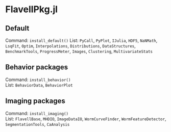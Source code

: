 # FlavellPkg.jl
## Default
Command: `install_default()`
List: `PyCall`, `PyPlot`, `IJulia`, `HDF5`, `NaNMath`, `LsqFit`, `Optim`, `Interpolations`, `Distributions`, `DataStructures`, `BenchmarkTools`, `ProgressMeter`, `Images`, `Clustering`, `MultivariateStats`

## Behavior packages
Command: `install_behavior()`  
List: `BehaviorData`, `BehaviorPlot`

## Imaging packages
Command: `install_imaging()`  
List: `FlavellBase`, `MHDIO`, `ImageDataIO`, `WormCurveFinder`, `WormFeatureDetector`, `SegmentationTools`, `CaAnalysis`
